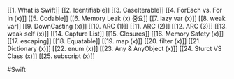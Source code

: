 [[1. What is Swift]]
[[2. Identifiable]]
[[3. CaseIterable]]
[[4. ForEach vs. For In (x)]]
[[5. Codable]]
[[6. Memory Leak (x) 중요]]
[[7. lazy var (x)]]
[[8. weak var]]
[[9. DownCasting (x)]]
[[10. ARC  (1)]]
[[11. ARC (2)]]
[[12. ARC (3)]]
[[13. weak self (x)]]
[[14. Capture List]]
[[15. Closures]]
[[16. Memory Safety (x)]]
[[17. escaping]]
[[18. Equatable]]
[[19. map (x)]]
[[20. filter (x)]]
[[21. Dictionary (x)]]
[[22. enum (x)]]
[[23. Any & AnyObject (x)]]
[[24. Sturct VS Class (x)]]
[[25. subscript (x)]]

#Swift 